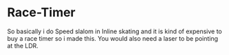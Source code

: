 # Race-Timer
So basically i do Speed slalom in Inline skating and it is kind of expensive to buy a race timer so i made this.
You would also need a laser to be pointing at the LDR.
